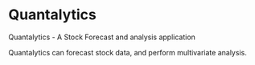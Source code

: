 # Quantalytics


Quantalytics - A Stock Forecast and analysis application


Quantalytics can forecast stock data, and perform multivariate analysis.

